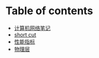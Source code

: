 # Table of contents

* [计算机网络笔记](README.md)
* [short cut](shortcut.md)
* [性能指标](index.md)
* [物理层](physical-layer.md)

